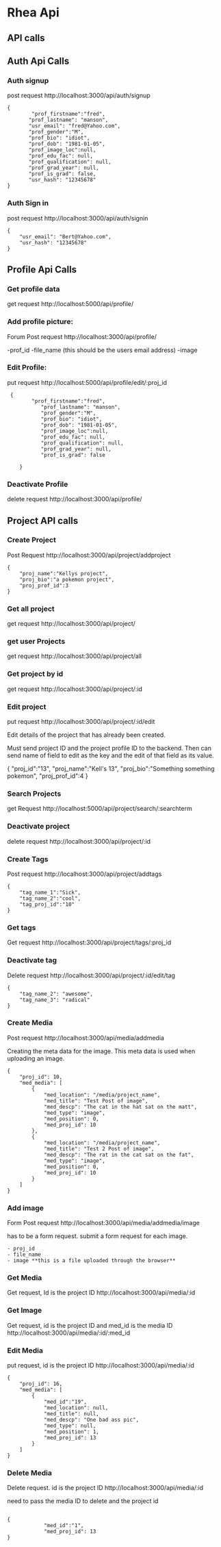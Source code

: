 # Rhea Api

## API calls

## Auth Api Calls

### Auth signup
post request
http://localhost:3000/api/auth/signup

```
{
	    "prof_firstname":"fred",
	   "prof_lastname": "manson",
	   "usr_email": "fred@Yahoo.com",
	   "prof_gender":"M",
	   "prof_bio": "idiot",
	   "prof_dob": "1981-01-05",
	   "prof_image_loc":null,
	   "prof_edu_fac": null,
	   "prof_qualification": null,
	   "prof_grad_year": null,
	   "prof_is_grad": false,
	   "usr_hash": "12345678"
}
```

### Auth Sign in
post request
http://localhost:3000/api/auth/signin

```
{
	"usr_email": "Bert@Yahoo.com",
	"usr_hash": "12345678"
}
```

## Profile Api Calls

### Get profile data
get request
http://localhost:5000/api/profile/

### Add profile picture:
Forum Post request
http://localhost:3000/api/profile/

-prof_id
-file_name (this should be the users email address)
-image


### Edit Profile:
put request
http://localhost:5000/api/profile/edit/:proj_id

```
 {
        "prof_firstname":"fred",
           "prof_lastname": "manson",
           "prof_gender":"M",
           "prof_bio": "idiot",
           "prof_dob": "1981-01-05",
           "prof_image_loc":null,
           "prof_edu_fac": null,
           "prof_qualification": null,
           "prof_grad_year": null,
           "prof_is_grad": false
           
    }
```

### Deactivate Profile
delete request
http://localhost:3000/api/profile/


## Project API calls

### Create Project 
Post Request
http://localhost:3000/api/project/addproject

```
{
	"proj_name":"Kellys project",
	"proj_bio":"a pokemon project",
	"proj_prof_id":3
}
```


### Get all project
get request
http://localhost:3000/api/project/

### get user Projects
get request
http://localhost:3000/api/project/all

### Get project by id
get request
http://localhost:3000/api/project/:id

### Edit project
put request
http://localhost:3000/api/project/:id/edit

Edit details of the project that has already been created. 

Must send project ID and the project profile ID to the backend. Then can send name of field to edit as the key and the edit of that field as its value.

{
    "proj_id":"13",
	"proj_name":"Kell's 13",
	"proj_bio":"Something something pokemon",
	"proj_prof_id":4
}

### Search Projects
get Request
http://localhost:5000/api/project/search/:searchterm

### Deactivate project
delete request
http://localhost:3000/api/project/:id

### Create Tags
Post request
http://localhost:3000/api/project/addtags

```
{
	"tag_name_1":"Sick",
	"tag_name_2":"cool",
	"tag_proj_id":"10"
}
```

### Get tags
Get request
http://localhost:3000/api/project/tags/:proj_id

### Deactivate tag
Delete request
http://localhost:3000/api/project/:id/edit/tag

```
{
    "tag_name_2": "awesome",
    "tag_name_3": "radical"
}

```

### Create Media
Post request
http://localhost:3000/api/media/addmedia

Creating the meta data for the image. This meta data is used when uploading an image.

```
{
    "proj_id": 10,
    "med_media": [
        {
            "med_location": "/media/project_name",
            "med_title": "Test Post of image",
            "med_descp": "The cat in the hat sat on the matt",
            "med_type": "image",
            "med_position": 0,
            "med_proj_id": 10
        },
        {
            "med_location": "/media/project_name",
            "med_title": "Test 2 Post of image",
            "med_descp": "The rat in the cat sat on the fat",
            "med_type": "image",
            "med_position": 0,
            "med_proj_id": 10
        }
    ]
}
```

### Add image 
Form Post request
http://localhost:3000/api/media/addmedia/image

has to be a form request. submit a form request for each image.

	- proj_id
	- file_name
	- image **this is a file uploaded through the browser**

### Get Media
Get request, Id is the project ID
http://localhost:3000/api/media/:id

### Get Image
Get request, id is the project ID and med_id is the media ID
http://localhost:3000/api/media/:id/:med_id

### Edit Media
put request, id is the project ID
http://localhost:3000/api/media/:id

```
{
    "proj_id": 16,
    "med_media": [
        {
            "med_id":"19",
            "med_location": null,
            "med_title": null,
            "med_descp": "One bad ass pic",
            "med_type": null,
            "med_position": 1,
            "med_proj_id": 13
        }
    ]
}
```



### Delete Media
Delete request. id is the project ID
http://localhost:3000/api/media/:id

need to pass the media ID to delete and the project id

```

{
            "med_id":"1",
            "med_proj_id": 13
}
```



